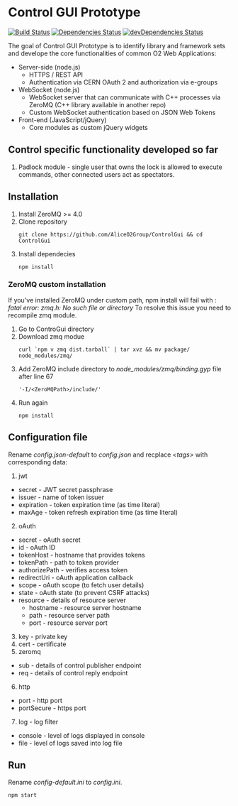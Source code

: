 # Control GUI Prototype

[![Build Status](https://travis-ci.org/AliceO2Group/ControlGui.svg?branch=master)](https://travis-ci.org/AliceO2Group/ControlGui)
[![Dependencies Status](https://david-dm.org/AliceO2Group/ControlGui/status.svg)](https://david-dm.org/AliceO2Group/ControlGui)
[![devDependencies Status](https://david-dm.org/AliceO2Group/ControlGui/dev-status.svg)](https://david-dm.org/AliceO2Group/ControlGui?type=dev)

The goal of Control GUI Prototype is to identify library and framework sets and develope the core functionalities of common O2 Web Applications:
- Server-side (node.js)
  - HTTPS / REST API
  - Authentication via CERN OAuth 2 and authorization via e-groups
- WebSocket (node.js)
  - WebSocket server that can communicate with C++ processes via ZeroMQ (C++ library available in another repo)
  - Custom WebSocket authentication based on JSON Web Tokens
- Front-end (JavaScript/jQuery)
  - Core modules as custom jQuery widgets

## Control specific functionality developed so far
1. Padlock module - single user that owns the lock is allowed to execute commands, other connected users act as spectators.

## Installation
1. Install ZeroMQ >= 4.0
2. Clone repository
     ```
     git clone https://github.com/AliceO2Group/ControlGui && cd ControlGui
     ```
3. Install dependecies
     ```
     npm install
     ```

### ZeroMQ custom installation
If you've installed ZeroMQ under custom path, npm install will fail with : *fatal error: zmq.h: No such file or directory*
To resolve this issue you need to recompile zmq module.

1. Go to ControGui directory
2. Download zmq modue
     ```
     curl `npm v zmq dist.tarball` | tar xvz && mv package/ node_modules/zmq/
     ```
3. Add ZeroMQ include directory to *node_modules/zmq/binding.gyp* file after line 67
     ```
     '-I/<ZeroMQPath>/include/'
     ```
4. Run again 
     ```
     npm install
     ```

## Configuration file
Rename *config.json-default* to *config.json* and recplace *&lt;tags&gt;* with corresponding data:

1. jwt
  * secret - JWT secret passphrase
  * issuer - name of token issuer
  * expiration - token expiration time (as time literal)
  * maxAge - token refresh expiration time (as time literal)
2. oAuth
  * secret - oAuth secret
  * id - oAuth ID
  * tokenHost - hostname that provides tokens
  * tokenPath - path to token provider
  * authorizePath - verifies access token
  * redirectUri - oAuth application callback
  * scope - oAuth scope (to fetch user details)
  * state - oAuth state (to prevent CSRF attacks)
  * resource - details of resource server
    * hostname - resource server hostname
    * path - resource server path
    * port - resource server port
3. key - private key
4. cert - certificate
5. zeromq
  * sub - details of control publisher endpoint
  * req - details of control reply endpoint
6. http
  * port - http port
  * portSecure - https port
7. log - log filter
  * console - level of logs displayed in console
  * file - level of logs saved into log file

## Run
Rename *config-default.ini* to *config.ini*.
```
npm start
```
